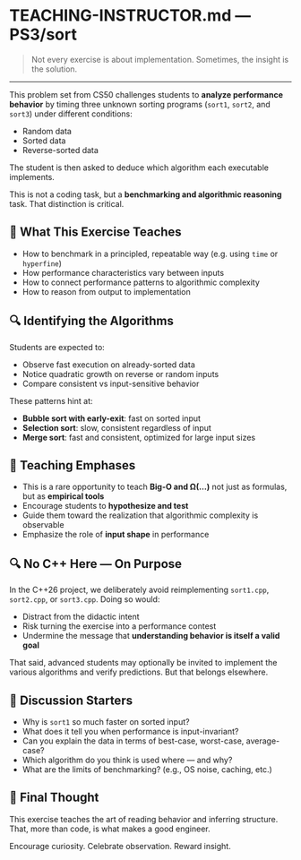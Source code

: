# TEACHING-INSTRUCTOR.md — PS3/sort

> Not every exercise is about implementation. Sometimes, the insight is the solution.

---

This problem set from CS50 challenges students to **analyze performance behavior** by timing three unknown sorting programs (`sort1`, `sort2`, and `sort3`) under different conditions:

- Random data
- Sorted data
- Reverse-sorted data

The student is then asked to deduce which algorithm each executable implements.

This is not a coding task, but a **benchmarking and algorithmic reasoning** task. That distinction is critical.

## 🔬 What This Exercise Teaches

- How to benchmark in a principled, repeatable way (e.g. using `time` or `hyperfine`)
- How performance characteristics vary between inputs
- How to connect performance patterns to algorithmic complexity
- How to reason from output to implementation

## 🔍 Identifying the Algorithms

Students are expected to:

- Observe fast execution on already-sorted data
- Notice quadratic growth on reverse or random inputs
- Compare consistent vs input-sensitive behavior

These patterns hint at:

- **Bubble sort with early-exit**: fast on sorted input
- **Selection sort**: slow, consistent regardless of input
- **Merge sort**: fast and consistent, optimized for large input sizes

## 🧰 Teaching Emphases

- This is a rare opportunity to teach **Big-O and Ω(…)** not just as formulas, but as **empirical tools**
- Encourage students to **hypothesize and test**
- Guide them toward the realization that algorithmic complexity is observable
- Emphasize the role of **input shape** in performance

## 🔍 No C++ Here — On Purpose

In the C++26 project, we deliberately avoid reimplementing `sort1.cpp`, `sort2.cpp`, or `sort3.cpp`. Doing so would:

- Distract from the didactic intent
- Risk turning the exercise into a performance contest
- Undermine the message that **understanding behavior is itself a valid goal**

That said, advanced students may optionally be invited to implement the various algorithms and verify predictions. But that belongs elsewhere.

## 🤔 Discussion Starters

- Why is `sort1` so much faster on sorted input?
- What does it tell you when performance is input-invariant?
- Can you explain the data in terms of best-case, worst-case, average-case?
- Which algorithm do you think is used where — and why?
- What are the limits of benchmarking? (e.g., OS noise, caching, etc.)

## 💭 Final Thought

This exercise teaches the art of reading behavior and inferring structure. That, more than code, is what makes a good engineer.

Encourage curiosity. Celebrate observation. Reward insight.
